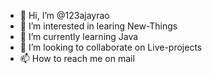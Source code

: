 - 👋 Hi, I’m @123ajayrao
- 👀 I’m interested in learing New-Things
- 🌱 I’m currently learning Java
- 💞️ I’m looking to collaborate on Live-projects
- 📫 How to reach me on mail

<!---
123ajayrao/123ajayrao is a ✨ special ✨ repository because its `README.md` (this file) appears on your GitHub profile.
You can click the Preview link to take a look at your changes.
--->

